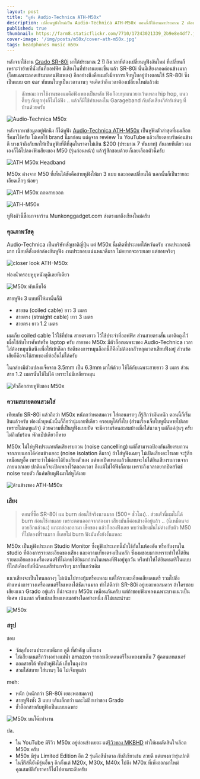 ```yaml
---
layout: post
title: "หูฟัง Audio-Technica ATH-M50x"
description: เปลี่ยนหูฟังใหม่เป็น Audio-Technica ATH-M50x ตอนนี้ก็ใช้งานมาประมาณ 2 เดือนกว่าๆ แล้ว ถือว่าเป็นหูฟังที่ผมชอบมากอีกตัวหนึ่ง จึงอยากสรุปประสบการณ์ + กึ่งๆ รีวิว พร้อมกับถ่ายรูปมาให้ชมกันครับ
published: true
thumbnail: https://farm8.staticflickr.com/7710/17243021339_2b9e8e4df7.jpg
cover-image: '/img/posts/m50x/cover-ath-m50x.jpg'
tags: headphones music m50x
---
```


หลังจากใช้งาน [Grado SR-80i](https://armno.in.th/grado-sr-80-i-headphone) มาได้ประมาณ 2 ปี ถึงเวลาที่ต้องเปลี่ยนหูฟังอันใหม่ ที่เปลี่ยนก็เพราะว่าย้ายที่นั่งกันที่ออฟฟิศ
มีเสียงในที่ทำงานเยอะขึ้น แล้ว SR-80i นั้นมีเสียงลอดค่อนข้างมาก (โดยเฉพาะลอดเข้ามาตอนฟังเพลง)
อีกอย่างนึงคือผมยังมีอาการเจ็บหูใบอยู่บ้างตอนใช้ SR-80i ซึ่งเป็นแบบ on ear ทับบนใบหูเป็นเวลานานๆ
จนคิดว่าถึงเวลาต้องเปลี่ยนใหม่แล้วล่ะ

> ลักษณะการใช้งานของผมคือฟังเพลงเป็นหลัก ฟังเกือบทุกแนวยกเว้นเพลง hip hop, แนวตึ๊บๆ กับลูกทุ่งก็ไม่ได้ฟัง
> .. แล้วก็มีใช้ทำเพลงใน Garageband กับอัดเสียงกีต้าร์เล่นๆ ที่บ้านด้วยครับ

![Audio-Technica M50x](https://farm6.staticflickr.com/5449/17241404908_40ace05191_c.jpg)

หลังจากหาข้อมูลอยู่พักนึง ก็ได้หูฟัง [Audio-Technica ATH-M50x](http://www.audio-technica.com/cms/headphones/99aff89488ddd6b1/) เป็นหูฟังตัวล่าสุดที่ผมเลือกซื้อมาใช้ครับ
ไม่เคยใช้ brand นี้มาก่อน แต่ดูจาก review ใน YouTube แล้วเสียงตอบรับค่อนข้างดี
บางเจ้าถึงกับยกให้เป็นหูฟังที่ดีที่สุดในราคาไม่เกิน $200 (ประมาณ 7 พันบาท) กันเลยทีเดียว
ผมเองก็ได้ไปลองฟังเสียงของ M50 (รุ่นก่อนหน้า) แล้วรู้สึกชอบด้วย ก็เลยเลือกตัวนี้ครับ

![ATH M50x Headband](https://farm8.staticflickr.com/7710/17243021339_2b9e8e4df7_c.jpg)

M50x ต่างจาก M50 ที่เห็นได้ชัดคือสายหูฟังให้มา 3 แบบ และถอดเปลี่ยนได้ นอกนั้นก็เป็นรายละเอียดเล็กๆ น้อยๆ

![ATH M50x ถอดสายออก](https://farm6.staticflickr.com/5323/16806714604_2409b8cf17_c.jpg)

![ATH-M50x](https://farm8.staticflickr.com/7721/17429242525_130b218203_c.jpg)

หูฟังตัวนี้ซื้อมาจากร้าน Munkonggadget.com ส่งตรงมาถึงเชียงใหม่ครับ

### คุณภาพวัสดุ

Audio-Technica เป็นบริษัทสัญชาติญี่ปุ่น แต่ M50x นี้ผลิตที่ประเทศไต้หวันครับ
งานประกอบดีมาก เนี้ยบดีตั้งแต่กล่องยันหูฟัง งานประกอบแน่นหนาดีมาก ไม่อยากจะอวยเลย แต่ชอบจริงๆ

![closer look ATH-M50x](https://farm6.staticflickr.com/5325/17403165626_4b597f2b23_c.jpg)

ฟองน้ำครอบหูบุหนังดูดีเลยทีเดียว

![M50x พับเก็บได้](https://farm8.staticflickr.com/7680/17242993859_12cbff4234_c.jpg)

สายหูฟัง 3 แบบที่ให้มานั้นก็มี

- สายขด (coiled cable) ยาว 3 เมตร
- สายตรง (straight cable) ยาว 3 เมตร
- สายตรง ยาว 1.2 เมตร

ผมเก็บ coiled cable ไว้ใช้ที่บ้าน สายตรงยาว ไว้ใช้ประจำที่ออฟฟิศ ส่วนสายตรงสั้น เอาติดถุงไว้ เผื่อใช้กับโทรศัพท์หรือ laptop ครับ สายของ M50x มีตัวล็อกเฉพาะของ Audio-Technica เวลาใส่ต้องหมุนนิดนึงเพื่อให้เข้าล็อก
ข้อดีของการหมุนล็อกนี้ก็คือไม่ต้องกลัวหลุดเวลาเสียบฟังอยู่ ส่วนข้อเสียก็คือจะใช้สายของยี่ห้ออื่นไม่ได้ครับ

ในกล่องมีตัวแปลงแจ็คจาก 3.5mm เป็น 6.3mm มาให้ด้วย ใช้ได้กับเฉพาะสายยาว 3 เมตร ส่วนสาย 1.2 เมตรนั้นใช้ไม่ได้ เพราะไม่มีเกลียวหมุน

![ตัวล็อกสายหูฟังของ M50x](https://farm8.staticflickr.com/7658/17427209582_0503e64a4f_c.jpg)

### ความสบายตอนสวมใส่

เทียบกับ SR-80i แล้วถือว่า M50x หนักกว่าพอสมควร ใส่ตอนแรกๆ ก็รู้สึกว่ามันหนัก ตอนนี้ก็เริ่มชินแล้วครับ
ฟองน้ำบุหนังนั้นก็ถือว่านุ่มเลยทีเดียว ครอบหูได้ทั้งใบ (ส่วนเรื่องเจ็บใบหูนั้นหายไปเลย เพราะไม่กดหูแล้ว)
ด้วยความที่เป็นหูฟังแบบปิด จะมีความร้อนสะสมบ้างเมื่อใส่นานๆ แต่ก็แค่อุ่นๆ ครับ ไม่ถึงกับร้อน พักแป๊ปเดียวก็หาย

M50x ไม่ใช่หูฟังประเภทตัดเสียงรบกวน (noise cancelling) แต่ก็สามารถป้องกันเสียงรบกวนจากภายนอกได้ค่อนข้างเยอะ
(noise isolation ดีมาก) ถ้าใส่หูฟังเฉยๆ ไม่เปิดเสียงอะไรเลย จะรู้สึกเหมือนหูอื้อ เพราะว่าไม่ค่อยได้ยินเสียงตัวเอง
แต่พอเปิดเพลงแล้วก็แทบจะไม่ได้ยินเสียงรบกวนจากภายนอกเลย ปกติผมก็จะเปิดเพลงไว้ตลอดเวลา ถึงแม้ไม่ได้ฟังก็ตาม
เพราะถึงเวลาอยากปิดสวิตช์ noise รอบตัว ก็แค่หยิบหูฟังมาใส่หูได้เลย

![ด้านข้างของ ATH-M50x](https://farm9.staticflickr.com/8748/16806741734_788a274531_c.jpg)

### เสียง

> ตอนที่ซื้อ SR-80i ผม burn ก่อนใช้จริงนานมาก (500+ ชั่วโมง).. ส่วนตัวนี้ผมไม่ได้ burn ก่อนใช้งานเลย
> เพราะตอนออกจากล่องมา เสียงมันก็ค่อนข้างดีอยู่แล้ว .. (นี่เหมือนจะอวยอีกแล้วนะ) แกะกล่องออกมา เช็คของ แล้วก็ลองฟังเลย
> พบว่าเสียงมันไม่ต่างกับตัว M50 ที่ไปลองที่ร้านมาก ก็เลยไม่ burn ฟังมันทั้งยังงั้นแหละ

M50x เป็นหูฟังประเภท Studio Monitor ซึ่งหูฟังประเภทนี้มักใช้กันในห้องอัด หรือกับงานใน studio ที่ต้องการรายละเอียดของเสียง
และความเที่ยงตรงเป็นหลัก ซึ่งผมชอบมากเพราะทำให้ได้ยินรายละเอียดของเครื่องดนตรีที่ไม่เคยได้ยินมาก่อนในเพลงที่ฟังอยู่ทุกวัน
หรือทำให้ได้ยินดนตรีในแบบที่ใกล้เคียงกับที่นักดนตรีทำมาจริงๆ มากขึ้นกว่าเดิม

แนวเสียงจะเป็นโทนกลางๆ ไม่เน้นไปทางทุ้มหรือแหลม แต่ให้รายละเอียดเสียงดนตรี รวมไปถึงตำแหน่งการวางเครื่องดนตรีในเพลงได้ชัดเจนมาก
ทำได้ดีกว่า SR-80i อยู่เยอะพอสมควร ถ้าใครชอบเสียงแนว Grado อยู่แล้ว ก็น่าจะชอบ M50x เหมือนกันครับ
แต่ถ้าชอบฟังเพลงเฉพาะบางแนวเป็นพิเศษ เน้นเบส หรือเน้นเสียงแหลมอย่างใดอย่างหนึ่ง ก็ไม่แนะนำนะ

![M50x](https://farm9.staticflickr.com/8880/17958204910_2637bfd60c_c.jpg)

### สรุป

ชอบ

- วัสดุกับงานประกอบดีมาก ดูดี ที่สำคัญ แข็งแรง
- ให้เสียงดนตรีกว้างอย่างแม่น้ำ amazon รายละเอียดดนตรีในเพลงมาเต็ม 7 ตู้คอนเทนเนอร์
- ถอดสายได้ พับตัวหูฟังได้ เก็บในถุงง่าย
- สวมใส่สบาย ใส่นานๆ ได้ ไม่เจ็บหูแล้ว

meh:

- หนัก (หนักกว่า SR-80i เยอะพอสมควร)
- สายหูฟังทั้ง 3 แบบ เส้นเล็กกว่า และไม่ถึกเท่าของ Grado
- ขั้วล็อกสายกับหูฟังเป็นแบบเฉพาะ

![M50x บนโต๊ะทำงาน](https://farm9.staticflickr.com/8788/17957972318_d9fb8c8e22_c.jpg)

ปล.

- ใน YouTube มีรีวิว M50x อยู่ค่อนข้างเยอะ แต่[รีวิวของ MKBHD](https://www.youtube.com/watch?v=y5DyEYuvF3o) ทำให้ผมตัดสินใจเลือก M50x ครับ
- M50x มีรุ่น Limited Edition อีก 2 รุ่นคือสีน้ำตาล กับสีเขียวเข้ม สวยดี แต่แพงกว่ารุ่นปกติ
- ในซีรีส์นี้ยังมีรุ่นอื่นๆ อีกตั้งแต่ M20x, M30x, M40x ไปถึง M70x ที่เพิ่งออกมาใหม่ คุณสมบัติกับราคาก็ไต่ไปตามระดับครับ

